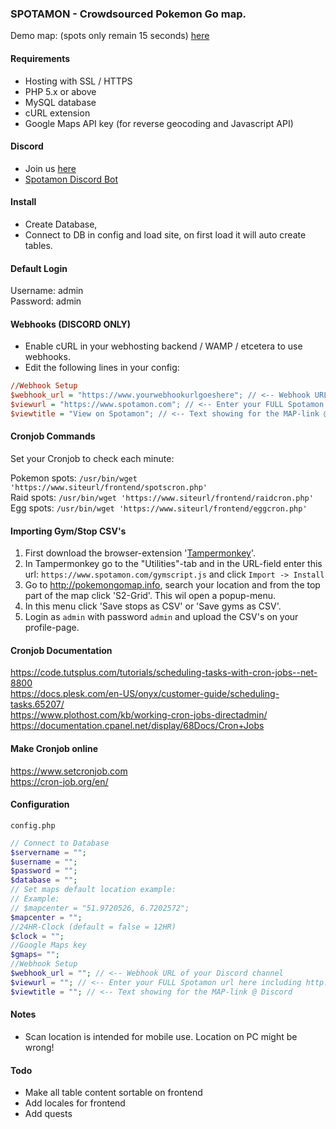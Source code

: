 ### SPOTAMON - Crowdsourced Pokemon Go map.
Demo map: (spots only remain 15 seconds) <a href="https://www.spotamon.com/demo/">here</a>

#### Requirements

- Hosting with SSL / HTTPS
- PHP 5.x or above
- MySQL database
- cURL extension
- Google Maps API key (for reverse geocoding and Javascript API)

#### Discord

- Join us <a href="https://discordapp.com/invite/spU9p7v">here</a>
- <a href="https://github.com/darkelement1987/spotbot">Spotamon Discord Bot</a> 

#### Install
- Create Database,
- Connect to DB in config and load site, on first load it will auto create tables. 

#### Default Login
Username: admin<br>
Password: admin

#### Webhooks (DISCORD ONLY)
- Enable cURL in your webhosting backend / WAMP / etcetera to  use webhooks.
- Edit the following lines in your config:

```ini
//Webhook Setup
$webhook_url = "https://www.yourwebhookurlgoeshere"; // <-- Webhook URL of your Discord channel
$viewurl = "https://www.spotamon.com"; // <-- Enter your FULL Spotamon url here including http:// or https:// example: https://www.mysite.com < NO BACKSLASH AT THE END!
$viewtitle = "View on Spotamon"; // <-- Text showing for the MAP-link @ Discord
```

#### Cronjob Commands
Set your Cronjob to check each minute:

Pokemon spots: `/usr/bin/wget 'https://www.siteurl/frontend/spotscron.php'`<br>
Raid spots: `/usr/bin/wget 'https://www.siteurl/frontend/raidcron.php'`<br>
Egg spots: `/usr/bin/wget 'https://www.siteurl/frontend/eggcron.php'`

#### Importing Gym/Stop CSV's

1. First download the browser-extension '<a href="https://tampermonkey.net/">Tampermonkey</a>'.
2. In Tampermonkey go to the "Utilities"-tab and in the URL-field enter this url: `https://www.spotamon.com/gymscript.js` and click `Import -> Install`
3. Go to http://pokemongomap.info, search your location and from the top part of the  map click 'S2-Grid'. This wil open a popup-menu.
4. In this menu click 'Save stops as CSV' or 'Save gyms as CSV'.
5. Login as `admin` with password `admin` and upload the CSV's on your profile-page.

#### Cronjob Documentation

https://code.tutsplus.com/tutorials/scheduling-tasks-with-cron-jobs--net-8800<br>
https://docs.plesk.com/en-US/onyx/customer-guide/scheduling-tasks.65207/<br>
https://www.plothost.com/kb/working-cron-jobs-directadmin/<br>
https://documentation.cpanel.net/display/68Docs/Cron+Jobs

#### Make Cronjob online

https://www.setcronjob.com<br>
https://cron-job.org/en/

#### Configuration

`config.php`
```php
// Connect to Database
$servername = "";
$username = "";
$password = "";
$database = "";
// Set maps default location example: 
// Example:
// $mapcenter = "51.9720526, 6.7202572";
$mapcenter = "";
//24HR-Clock (default = false = 12HR) 
$clock = "";
//Google Maps key
$gmaps= "";
//Webhook Setup
$webhook_url = ""; // <-- Webhook URL of your Discord channel
$viewurl = ""; // <-- Enter your FULL Spotamon url here including http:// or https:// example: https://www.mysite.com < NO BACKSLASH AT THE END!
$viewtitle = ""; // <-- Text showing for the MAP-link @ Discord
```

#### Notes
- Scan location is intended for mobile use. Location on PC might be wrong!

#### Todo
- Make all table content sortable on frontend
- Add locales for frontend
- Add quests

